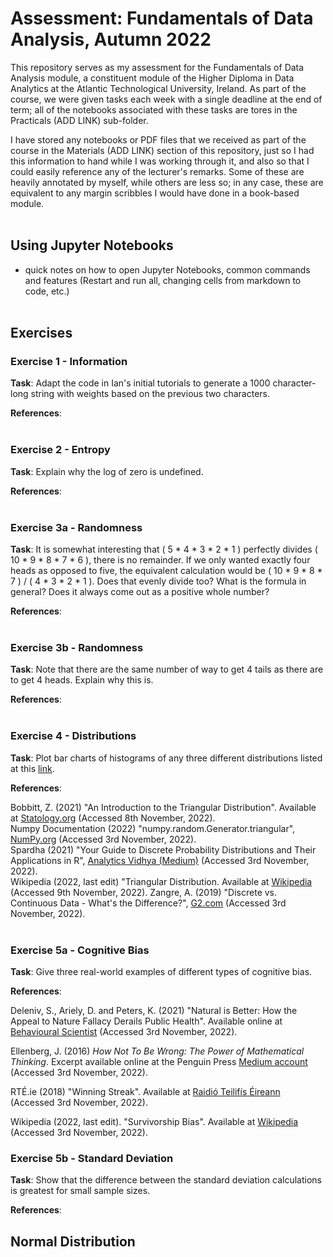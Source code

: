 # Assessment: Fundamentals of Data Analysis, Autumn 2022

This repository serves as my assessment for the Fundamentals of Data Analysis module, a constituent module of the Higher Diploma in Data Analytics at the Atlantic Technological University, Ireland. As part of the course, we were given tasks each week with a single deadline at the end of term; all of the notebooks associated with these tasks are tores in the Practicals (ADD LINK) sub-folder.

I have stored any notebooks or PDF files that we received as part of the course in the Materials (ADD LINK) section of this repository, just so I had this information to hand while I was working through it, and also so that I could easily reference any of the lecturer's remarks. Some of these are heavily annotated by myself, while others are less so; in any case, these are equivalent to any margin scribbles I would have done in a book-based module.
<br><br>
## Using Jupyter Notebooks
- quick notes on how to open Jupyter Notebooks, common commands and features (Restart and run all, changing cells from markdown to code, etc.)
<br><br>
## Exercises

### <b>Exercise 1 - Information</b>

<b>Task</b>: Adapt the code in Ian's initial tutorials to generate a 1000 character-long string with weights based on the previous two characters.

<b>References</b>:
<br><br>
### <b>Exercise 2 - Entropy</b>

<b>Task</b>: Explain why the log of zero is undefined.

<b>References</b>:
<br><br>
### <b>Exercise 3a - Randomness</b> 

<b>Task</b>: It is somewhat interesting that ( 5 * 4 * 3 * 2 * 1 ) perfectly divides ( 10 * 9 * 8 * 7 * 6 ), there is no remainder. If we only wanted exactly four heads as opposed to five, the equivalent calculation would be ( 10 * 9 * 8 * 7 ) / ( 4 * 3 * 2 * 1 ). Does that evenly divide too? What is the formula in general? Does it always come out as a positive whole number?

<b>References</b>:
<br><br>
### <b>Exercise 3b - Randomness</b>

<b>Task</b>: Note that there are the same number of way to get 4 tails as there are to get 4 heads. Explain why this is.

<b>References</b>:
<br><br>
### <b>Exercise 4 - Distributions</b>

<b>Task</b>: Plot bar charts of histograms of any three different distributions listed at this [link](https://numpy.org/doc/stable/reference/random/generator.html#distributions).

<b>References</b>: 

Bobbitt, Z. (2021) "An Introduction to the Triangular Distribution". Available at [Statology.org](https://www.statology.org/triangular-distribution/) (Accessed 8th November, 2022).<br>
Numpy Documentation (2022) "numpy.random.Generator.triangular", [NumPy.org](https://numpy.org/doc/stable/reference/random/generated/numpy.random.Generator.triangular.html) (Accessed 3rd November, 2022).<br>
Spardha (2021) "Your Guide to Discrete Probability Distributions and Their Applications in R", [Analytics Vidhya (Medium)](https://medium.com/analytics-vidhya/7-types-of-discrete-probability-distributions-and-their-applications-in-r-ba5e2e263bd5) (Accessed 3rd November, 2022).<br>
Wikipedia (2022, last edit) "Triangular Distribution. Available at [Wikipedia](https://en.wikipedia.org/wiki/Triangular_distribution) (Accessed 9th November, 2022).
Zangre, A. (2019) "Discrete vs. Continuous Data - What's the Difference?", [G2.com](https://www.g2.com/articles/discrete-vs-continuous-data) (Accessed 3rd November, 2022).
<br><br>

### <b>Exercise 5a - Cognitive Bias</b>

<b>Task</b>: Give three real-world examples of different types of cognitive bias.

<b>References</b>: 

Deleniv, S., Ariely, D. and Peters, K. (2021) "Natural is Better: How the Appeal to Nature Fallacy Derails Public Health". Available online at [Behavioural Scientist](https://behavioralscientist.org/natural-is-better-how-the-naturalistic-fallacy-derails-public-health/) (Accessed 3rd November, 2022).

Ellenberg, J. (2016) <i>How Not To Be Wrong: The Power of Mathematical Thinking</i>. Excerpt available online at the Penguin Press [Medium account](https://medium.com/@penguinpress/an-excerpt-from-how-not-to-be-wrong-by-jordan-ellenberg-664e708cfc3d) (Accessed 3rd November, 2022).

RTÉ.ie (2018) "Winning Streak". Available at [Raidió Teilifís Éireann](https://www.rte.ie/tv/programmes/932584-winning-streak/) (Accessed 3rd November, 2022).

Wikipedia (2022, last edit). "Survivorship Bias". Available at [Wikipedia](https://en.wikipedia.org/wiki/Survivorship_bias) (Accessed 3rd November, 2022).


### <b>Exercise 5b - Standard Deviation</b>
<b>Task</b>: Show that the difference between the standard deviation calculations is greatest for small sample sizes.

<b>References</b>:


## <b>Normal Distribution</b>